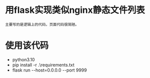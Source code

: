 # 用flask实现类似nginx静态文件列表
    主要写的是逻辑上的代码，页面代码很简陋。
# 使用该代码
+ python3.10 
+ pip install -r .\requirements.txt 
+ flask run --host=0.0.0.0 --port 9999